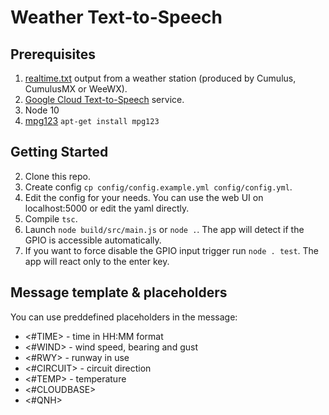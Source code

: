 # Weather Text-to-Speech
## Prerequisites
1. [realtime.txt](https://cumuluswiki.org/a/Realtime.txt) output from a weather station (produced by Cumulus, CumulusMX or WeeWX).
1. [Google Cloud Text-to-Speech](https://cloud.google.com/text-to-speech) service.
1. Node 10
1. [mpg123](https://www.mpg123.de/) `apt-get install mpg123`

## Getting Started
2. Clone this repo.
2. Create config `cp config/config.example.yml config/config.yml`.
2. Edit the config for your needs. You can use the web UI on localhost:5000 or edit the yaml directly.
2. Compile `tsc`.
2. Launch `node build/src/main.js` or `node .`. The app will detect if the GPIO is accessible automatically.
2. If you want to force disable the GPIO input trigger run `node . test`. The app will react only to the enter key.

## Message template & placeholders
You can use preddefined placeholders in the message:
- <#TIME> - time in HH:MM format
- <#WIND> - wind speed, bearing and gust
- <#RWY>  - runway in use
- <#CIRCUIT> - circuit direction
- <#TEMP> - temperature
- <#CLOUDBASE>
- <#QNH>
